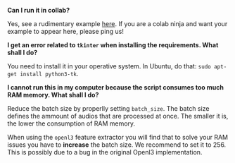 **Can I run it in collab?**

Yes, see a rudimentary example [here](https://colab.research.google.com/drive/194wo-G5fCZmqIFt0BDXZcpDpdlbU9Yns). If you are a colab ninja and want your example to appear here, please ping us!

**I get an error related to `tkinter` when installing the requirements. What shall I do?**

You need to install it in your operative system. In Ubuntu, do that: `sudo apt-get install python3-tk`.

**I cannot run this in my computer because the script consumes too much RAM memory. What shall I do?**

Reduce the batch size by properlly setting `batch_size`. The batch size defines the ammount of audios that are processed at once. The smaller it is, the lower the consumption of RAM memory.

When using the `openl3` feature extractor you will find that to solve your RAM issues you have to **increase** the batch size. We recommend to set it to 256. This is possibly due to a bug in the original Openl3 implementation.
